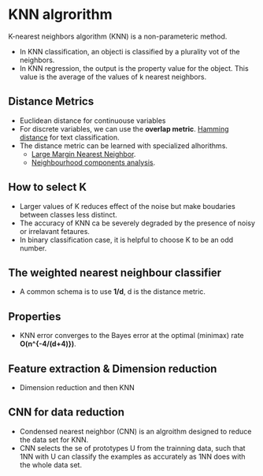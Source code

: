 # KNN algrorithm 
K-nearest neighbors algorithm (KNN) is a non-parameteric method.
* In KNN classification, an objecti is classified by a plurality vot of the neighbors.
* In KNN regression, the output is the property value for the object. This value is the average of the values of k nearest neighbors.


## Distance Metrics
* Euclidean distance for continuouse variables
* For discrete variables, we can use the **overlap metric**. [Hamming distance](https://en.wikipedia.org/wiki/Hamming_distance) for text classification.
* The distance metric can be learned with specialized alhorithms. 
  * [Large Margin Nearest Neighbor](https://en.wikipedia.org/wiki/Large_margin_nearest_neighbor).
  * [Neighbourhood components analysis](https://en.wikipedia.org/wiki/Neighbourhood_components_analysis).

## How to select K
  * Larger values of K reduces effect of the noise but make boudaries between classes less distinct.
  * The accuracy of KNN ca be severely degraded by the presence of noisy or irrelavant fetaures. 
  * In binary classification case, it is helpful to choose K to be an odd number.

## The weighted nearest neighbour classifier
  * A common schema is to use **1/d**, d is the distance metric.

## Properties
  * KNN error converges to the Bayes error at the optimal (minimax) rate **O(n^{-4/(d+4)})**.

## Feature extraction & Dimension reduction
  * Dimension reduction and then KNN

## CNN for data reduction 
  * Condensed nearest neighbor (CNN) is an algroithm designed to reduce the data set for KNN.
  * CNN selects the se of prototypes U from the trainning data, such that 1NN with U can classify the examples as accurately as 1NN does with the whole data set.

